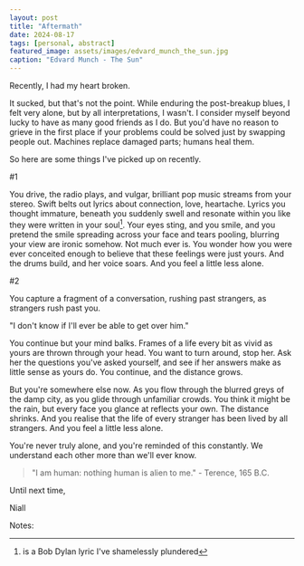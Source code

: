 ```yaml
---
layout: post
title: "Aftermath"
date: 2024-08-17
tags: [personal, abstract]
featured_image: assets/images/edvard_munch_the_sun.jpg
caption: "Edvard Munch - The Sun"
---
```


Recently, I had my heart broken.

It sucked, but that's not the point. While enduring the post-breakup blues, I felt very alone, but by all interpretations, I wasn't. I consider myself beyond lucky to have as many good friends as I do. But you'd have no reason to grieve in the first place if your problems could be solved just by swapping people out. Machines replace damaged parts; humans heal them.

So here are some things I've picked up on recently.

#1

You drive, the radio plays, and vulgar, brilliant pop music streams from your stereo. Swift belts out lyrics about connection, love, heartache. Lyrics you thought immature, beneath you suddenly swell and resonate within you like they were written in your soul[^1]. Your eyes sting, and you smile, and you pretend the smile spreading across your face and tears pooling, blurring your view are ironic somehow. Not much ever is. You wonder how you were ever conceited enough to believe that these feelings were just yours. And the drums build, and her voice soars. And you feel a little less alone.

#2

You capture a fragment of a conversation, rushing past strangers, as strangers rush past you.

"I don't know if I'll ever be able to get over him."

You continue but your mind balks. Frames of a life every bit as vivid as yours are thrown through your head. You want to turn around, stop her. Ask her the questions you've asked yourself, and see if her answers make as little sense as yours do. You continue, and the distance grows.

But you're somewhere else now. As you flow through the blurred greys of the damp city, as you glide through unfamiliar crowds. You think it might be the rain, but every face you glance at reflects your own. The distance shrinks. And you realise that the life of every stranger has been lived by all strangers. And you feel a little less alone.

You're never truly alone, and you're reminded of this constantly. We understand each other more than we'll ever know.

> "I am human: nothing human is alien to me." - Terence, 165 B.C.

Until next time,

Niall

Notes:
[^1]: is a Bob Dylan lyric I've shamelessly plundered